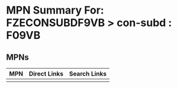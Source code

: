 



# MPN Summary For: FZECONSUBDF9VB > con-subd : F09VB

## MPNs
  

|MPN|Direct Links|Search Links|
| :--- | :--- | :--- |
||||
